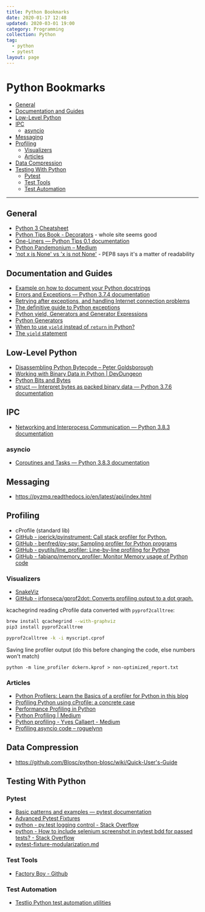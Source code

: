 ```yaml
---
title: Python Bookmarks
date: 2020-01-17 12:48
updated: 2020-03-01 19:00
category: Programming
collection: Python
tag:
  - python
  - pytest
layout: page
---
```


# Python Bookmarks

- [General](#general)
- [Documentation and Guides](#documentation-and-guides)
- [Low-Level Python](#low-level-python)
- [IPC](#ipc)
    - [asyncio](#asyncio)
- [Messaging](#messaging)
- [Profiling](#profiling)
    - [Visualizers](#visualizers)
    - [Articles](#articles)
- [Data Compression](#data-compression)
- [Testing With Python](#testing-with-python)
    - [Pytest](#pytest)
    - [Test Tools](#test-tools)
    - [Test Automation](#test-automation)

- - -

## General

* [Python 3 Cheatsheet](https://perso.limsi.fr/pointal/_media/python:cours:mementopython3-english.pdf)
* [Python Tips Book - Decorators](http://book.pythontips.com/en/latest/decorators.html) - whole site seems good
* [One-Liners — Python Tips 0.1 documentation](http://book.pythontips.com/en/latest/one_liners.html)
* [Python Pandemonium – Medium](https://medium.com/python-pandemonium)
* ['not x is None' vs 'x is not None'](https://legacy.python.org/dev/peps/pep-0008/#programming-recommendations) - PEP8 says it's a matter of readability

## Documentation and Guides

* [Example on how to document your Python docstrings](https://thomas-cokelaer.info/tutorials/sphinx/docstring_python.html)
* [Errors and Exceptions — Python 3.7.4 documentation](https://docs.python.org/3/tutorial/errors.html)
* [Retrying after exceptions, and handling Internet connection problems](https://pragmaticcoders.com/blog/retrying-exceptions-handling-internet-connection-problems/)
* [The definitive guide to Python exceptions](https://julien.danjou.info/python-exceptions-guide/)
* [Python yield, Generators and Generator Expressions](https://www.programiz.com/python-programming/generator)
* [Python Generators](https://www.programiz.com/python-programming/generator)
* [When to use `yield` instead of `return` in Python?](https://www.geeksforgeeks.org/use-yield-keyword-instead-return-keyword-python/)
* [The `yield` statement](https://docs.python.org/2.4/ref/yield.html)

## Low-Level Python

* [Disassembling Python Bytecode – Peter Goldsborough](http://www.goldsborough.me/python/low-level/2016/10/04/00-31-30-disassembling_python_bytecode/)
* [Working with Binary Data in Python | DevDungeon](https://www.devdungeon.com/content/working-binary-data-python)
* [Python Bits and Bytes](https://www.theunterminatedstring.com/python-bits-and-bytes/)
* [struct — Interpret bytes as packed binary data — Python 3.7.6 documentation](https://docs.python.org/3.7/library/struct.html#struct-examples)

## IPC

* [Networking and Interprocess Communication — Python 3.8.3 documentation](https://docs.python.org/3/library/ipc.html)

### asyncio

* [Coroutines and Tasks — Python 3.8.3 documentation](https://docs.python.org/3/library/asyncio-task.html)

## Messaging

* https://pyzmq.readthedocs.io/en/latest/api/index.html

## Profiling

* cProfile (standard lib)
* [GitHub - joerick/pyinstrument: Call stack profiler for Python.](https://github.com/joerick/pyinstrument)
* [GitHub - benfred/py-spy: Sampling profiler for Python programs](https://github.com/benfred/py-spy)
* [GitHub - pyutils/line_profiler: Line-by-line profiling for Python](https://github.com/pyutils/line_profiler)
* [GitHub - fabianp/memory_profiler: Monitor Memory usage of Python code](https://github.com/fabianp/memory_profiler)

### Visualizers

* [SnakeViz](https://jiffyclub.github.io/snakeviz/)
* [GitHub - jrfonseca/gprof2dot: Converts profiling output to a dot graph.](https://github.com/jrfonseca/gprof2dot)

kcachegrind reading cProfile data converted with `pyprof2calltree`:

```sh
brew install qcachegrind --with-graphviz
pip3 install pyprof2calltree

pyprof2calltree -k -i myscript.cprof
```

Saving line profiler output (do this before changing the code, else numbers won't match)

```
python -m line_profiler dckern.kprof > non-optimized_report.txt
```

### Articles

* [Python Profilers: Learn the Basics of a profiler for Python in this blog](https://stackify.com/how-to-use-python-profilers-learn-the-basics/)
* [Profiling Python using cProfile: a concrete case](https://julien.danjou.info/guide-to-python-profiling-cprofile-concrete-case-carbonara/)
* [Performance Profiling in Python](https://www.lachlaneagling.com/profiling-python/)
* [Python Profiling | Medium](https://medium.com/@antoniomdk1/hpc-with-python-part-1-profiling-1dda4d172cdf)
* [Python profiling - Yves Callaert - Medium](https://medium.com/@yvescallaert/python-profiling-bec32603ec31)
* [Profiling asyncio code – roguelynn](https://www.roguelynn.com/words/asyncio-profiling/)

## Data Compression

* https://github.com/Blosc/python-blosc/wiki/Quick-User's-Guide

## Testing With Python

### Pytest

* [Basic patterns and examples — pytest documentation](https://docs.pytest.org/en/latest/example/simple.html#making-test-result-information-available-in-fixtures)
* [Advanced Pytest Fixtures](http://devork.be/talks/advanced-fixtures/advfix.html)
* [python - py.test logging control - Stack Overflow](https://stackoverflow.com/questions/11855170/py-test-logging-control)
* [python - How to include selenium screenshot in pytest bdd for passed tests? - Stack Overflow](https://stackoverflow.com/questions/48099835/how-to-include-selenium-screenshot-in-pytest-bdd-for-passed-tests)
* [pytest-fixture-modularization.md](https://gist.github.com/peterhurford/09f7dcda0ab04b95c026c60fa49c2a68)

### Test Tools

* [Factory Boy - Github](https://github.com/FactoryBoy/factory_boy)

### Test Automation

* [Testlio Python test automation utilities](https://github.com/Testlio/testlio-automation-py)
